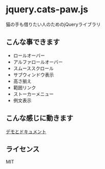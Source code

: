 # jquery.cats-paw.js

猫の手も借りたい人のためのjQueryライブラリ

## こんな事できます
* ロールオーバー
* アルファロールオーバー
* スムーススクロール
* サブウィンドウ表示
* 高さ揃え
* 範囲リンク
* ストーカーメニュー
* 例文表示

## こんな感じに動きます
[デモとドキュメント](http://sushat4692.github.io/jquery.cats-paw.js/)

## ライセンス
MIT
